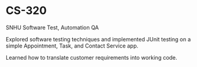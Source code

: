 # CS-320
SNHU
Software Test, Automation QA

Explored software testing techniques and implemented JUnit testing on a simple Appointment, Task, and Contact Service app. 

Learned how to translate customer requirements into working code.
